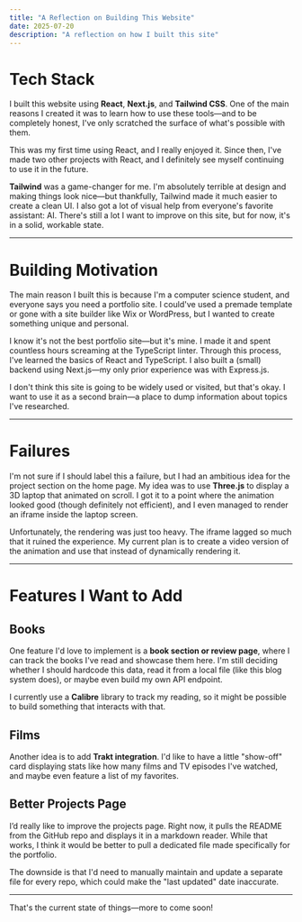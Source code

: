 ```yaml
---
title: "A Reflection on Building This Website"
date: 2025-07-20
description: "A reflection on how I built this site"
---
```


# Tech Stack

I built this website using **React**, **Next.js**, and **Tailwind CSS**. One of the main reasons I created it was to learn how to use these tools—and to be completely honest, I've only scratched the surface of what's possible with them.

This was my first time using React, and I really enjoyed it. Since then, I've made two other projects with React, and I definitely see myself continuing to use it in the future.

**Tailwind** was a game-changer for me. I'm absolutely terrible at design and making things look nice—but thankfully, Tailwind made it much easier to create a clean UI. I also got a lot of visual help from everyone's favorite assistant: AI. There's still a lot I want to improve on this site, but for now, it's in a solid, workable state.

---

# Building Motivation

The main reason I built this is because I'm a computer science student, and everyone says you need a portfolio site. I could've used a premade template or gone with a site builder like Wix or WordPress, but I wanted to create something unique and personal.

I know it's not the best portfolio site—but it's mine. I made it and spent countless hours screaming at the TypeScript linter. Through this process, I've learned the basics of React and TypeScript. I also built a (small) backend using Next.js—my only prior experience was with Express.js.

I don't think this site is going to be widely used or visited, but that's okay. I want to use it as a second brain—a place to dump information about topics I've researched.

---

# Failures

I'm not sure if I should label this a failure, but I had an ambitious idea for the project section on the home page. My idea was to use **Three.js** to display a 3D laptop that animated on scroll. I got it to a point where the animation looked good (though definitely not efficient), and I even managed to render an iframe inside the laptop screen.

Unfortunately, the rendering was just too heavy. The iframe lagged so much that it ruined the experience. My current plan is to create a video version of the animation and use that instead of dynamically rendering it.

---

# Features I Want to Add

## Books

One feature I'd love to implement is a **book section or review page**, where I can track the books I've read and showcase them here. I'm still deciding whether I should hardcode this data, read it from a local file (like this blog system does), or maybe even build my own API endpoint.

I currently use a **Calibre** library to track my reading, so it might be possible to build something that interacts with that.

## Films

Another idea is to add **Trakt integration**. I'd like to have a little "show-off" card displaying stats like how many films and TV episodes I've watched, and maybe even feature a list of my favorites.

## Better Projects Page

I’d really like to improve the projects page. Right now, it pulls the README from the GitHub repo and displays it in a markdown reader. While that works, I think it would be better to pull a dedicated file made specifically for the portfolio.

The downside is that I'd need to manually maintain and update a separate file for every repo, which could make the "last updated" date inaccurate.

---

That's the current state of things—more to come soon!
